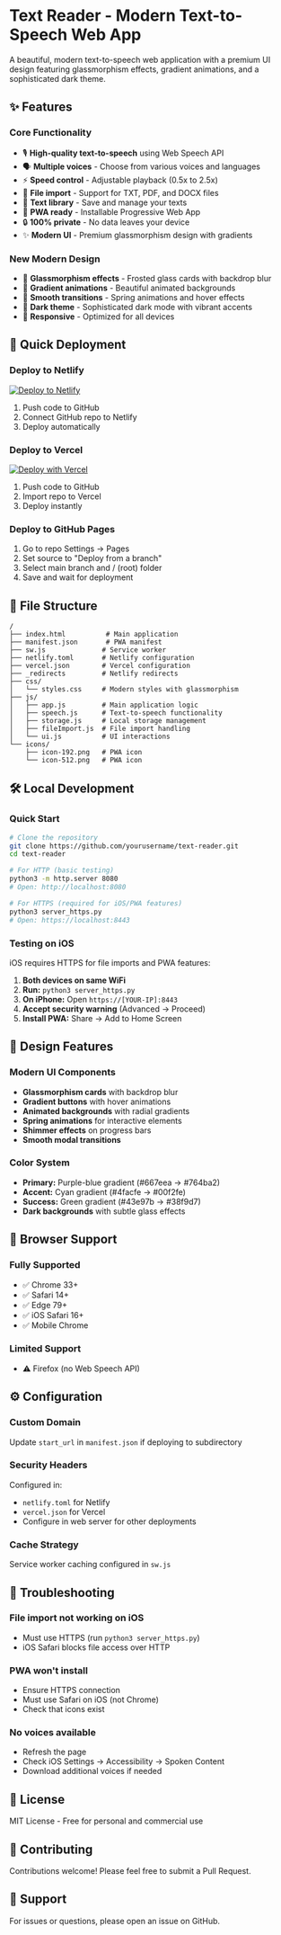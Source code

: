 # Text Reader - Modern Text-to-Speech Web App

A beautiful, modern text-to-speech web application with a premium UI design featuring glassmorphism effects, gradient animations, and a sophisticated dark theme.

## ✨ Features

### Core Functionality
- 🎙️ **High-quality text-to-speech** using Web Speech API
- 🗣️ **Multiple voices** - Choose from various voices and languages
- ⚡ **Speed control** - Adjustable playback (0.5x to 2.5x)
- 📁 **File import** - Support for TXT, PDF, and DOCX files
- 💾 **Text library** - Save and manage your texts
- 📱 **PWA ready** - Installable Progressive Web App
- 🔒 **100% private** - No data leaves your device
- ✨ **Modern UI** - Premium glassmorphism design with gradients

### New Modern Design
- 🎨 **Glassmorphism effects** - Frosted glass cards with backdrop blur
- 🌈 **Gradient animations** - Beautiful animated backgrounds
- 💫 **Smooth transitions** - Spring animations and hover effects
- 🌙 **Dark theme** - Sophisticated dark mode with vibrant accents
- 📱 **Responsive** - Optimized for all devices

## 🚀 Quick Deployment

### Deploy to Netlify
[![Deploy to Netlify](https://www.netlify.com/img/deploy/button.svg)](https://app.netlify.com/start/deploy?repository=https://github.com/yourusername/text-reader)

1. Push code to GitHub
2. Connect GitHub repo to Netlify
3. Deploy automatically

### Deploy to Vercel
[![Deploy with Vercel](https://vercel.com/button)](https://vercel.com/new/clone?repository-url=https://github.com/yourusername/text-reader)

1. Push code to GitHub
2. Import repo to Vercel
3. Deploy instantly

### Deploy to GitHub Pages

1. Go to repo Settings → Pages
2. Set source to "Deploy from a branch"
3. Select main branch and / (root) folder
4. Save and wait for deployment

## 📂 File Structure

```
/
├── index.html          # Main application
├── manifest.json       # PWA manifest
├── sw.js              # Service worker
├── netlify.toml       # Netlify configuration
├── vercel.json        # Vercel configuration
├── _redirects         # Netlify redirects
├── css/
│   └── styles.css     # Modern styles with glassmorphism
├── js/
│   ├── app.js         # Main application logic
│   ├── speech.js      # Text-to-speech functionality
│   ├── storage.js     # Local storage management
│   ├── fileImport.js  # File import handling
│   └── ui.js          # UI interactions
└── icons/
    ├── icon-192.png   # PWA icon
    └── icon-512.png   # PWA icon
```

## 🛠️ Local Development

### Quick Start
```bash
# Clone the repository
git clone https://github.com/yourusername/text-reader.git
cd text-reader

# For HTTP (basic testing)
python3 -m http.server 8080
# Open: http://localhost:8080

# For HTTPS (required for iOS/PWA features)
python3 server_https.py
# Open: https://localhost:8443
```

### Testing on iOS

iOS requires HTTPS for file imports and PWA features:

1. **Both devices on same WiFi**
2. **Run:** `python3 server_https.py`
3. **On iPhone:** Open `https://[YOUR-IP]:8443`
4. **Accept security warning** (Advanced → Proceed)
5. **Install PWA:** Share → Add to Home Screen

## 🎨 Design Features

### Modern UI Components
- **Glassmorphism cards** with backdrop blur
- **Gradient buttons** with hover animations
- **Animated backgrounds** with radial gradients
- **Spring animations** for interactive elements
- **Shimmer effects** on progress bars
- **Smooth modal transitions**

### Color System
- **Primary:** Purple-blue gradient (#667eea → #764ba2)
- **Accent:** Cyan gradient (#4facfe → #00f2fe)
- **Success:** Green gradient (#43e97b → #38f9d7)
- **Dark backgrounds** with subtle glass effects

## 📱 Browser Support

### Fully Supported
- ✅ Chrome 33+
- ✅ Safari 14+
- ✅ Edge 79+
- ✅ iOS Safari 16+
- ✅ Mobile Chrome

### Limited Support
- ⚠️ Firefox (no Web Speech API)

## ⚙️ Configuration

### Custom Domain
Update `start_url` in `manifest.json` if deploying to subdirectory

### Security Headers
Configured in:
- `netlify.toml` for Netlify
- `vercel.json` for Vercel
- Configure in web server for other deployments

### Cache Strategy
Service worker caching configured in `sw.js`

## 🔧 Troubleshooting

### File import not working on iOS
- Must use HTTPS (run `python3 server_https.py`)
- iOS Safari blocks file access over HTTP

### PWA won't install
- Ensure HTTPS connection
- Must use Safari on iOS (not Chrome)
- Check that icons exist

### No voices available
- Refresh the page
- Check iOS Settings → Accessibility → Spoken Content
- Download additional voices if needed

## 📄 License

MIT License - Free for personal and commercial use

## 🤝 Contributing

Contributions welcome! Please feel free to submit a Pull Request.

## 💬 Support

For issues or questions, please open an issue on GitHub.